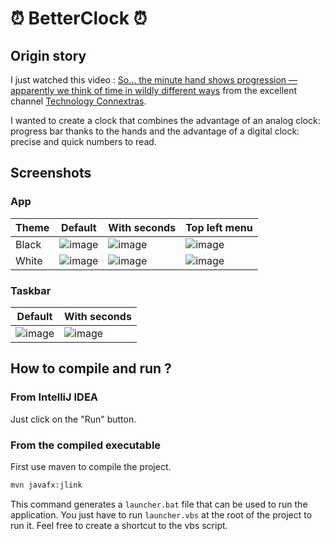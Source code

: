 # ⏰ BetterClock ⏰

## Origin story 
I just watched this video : 
[So... the minute hand shows progression — apparently we think of time in wildly different ways][youtube_video] 
from the excellent channel [Technology Connextras][youtube_second_channel].

I wanted to create a clock that combines the advantage of an analog clock: progress bar thanks to the hands and the advantage of a digital clock: precise and quick numbers to read. 


## Screenshots 

### App
| Theme | Default                 | With seconds            | Top left menu        |
|-------|-------------------------|-------------------------|----------------------|
| Black | ![image][default_black] | ![image][seconds_black] | ![image][menu_black] |
| White | ![image][default_white] | ![image][seconds_white] | ![image][menu_white] |

### Taskbar
| Default                    | With seconds               |
|----------------------------|----------------------------|
| ![image][default_taskbark] | ![image][seconds_taskbark] |

## How to compile and run ?

### From IntelliJ IDEA
Just click on the "Run" button. 

### From the compiled executable
First use maven to compile the project.
```sh
mvn javafx:jlink
```
This command generates a `launcher.bat` file that can be used to run the application.
You just have to run `launcher.vbs` at the root of the project to run it. Feel free to create a shortcut to the vbs script.


<!-- Sources -->
[youtube_video]:https://youtu.be/NeopkvAP-ag
[youtube_second_channel]:https://www.youtube.com/c/TechnologyConnections2
[youtube_channel]:https://www.youtube.com/c/TechnologyConnections

[default_black]: https://user-images.githubusercontent.com/70631622/169669787-4f5f1fe4-e05e-4a92-9165-aa7932a0962c.png
[seconds_black]:https://user-images.githubusercontent.com/70631622/169669930-858d2abe-a630-41b3-aafb-d6fa38e127ab.png
[menu_black]:https://user-images.githubusercontent.com/70631622/169669942-56419e66-861b-49b5-aabc-0cbd31ec5147.png

[default_white]:https://user-images.githubusercontent.com/70631622/169669995-2acfef84-729b-413b-9043-f51c6d08523d.png
[seconds_white]:https://user-images.githubusercontent.com/70631622/169669999-9205dc49-a2f3-463a-ab31-9b6b8b30fdda.png
[menu_white]:https://user-images.githubusercontent.com/70631622/169670005-0eb67d82-f86c-4fe7-9129-ef51c7c598be.png

[default_taskbark]:https://user-images.githubusercontent.com/70631622/169670107-ec7641fb-32e5-4e4b-9863-2197157a180f.png
[seconds_taskbark]:https://user-images.githubusercontent.com/70631622/169670109-c2901571-9c2b-4ada-9dd5-f7459502a889.png
